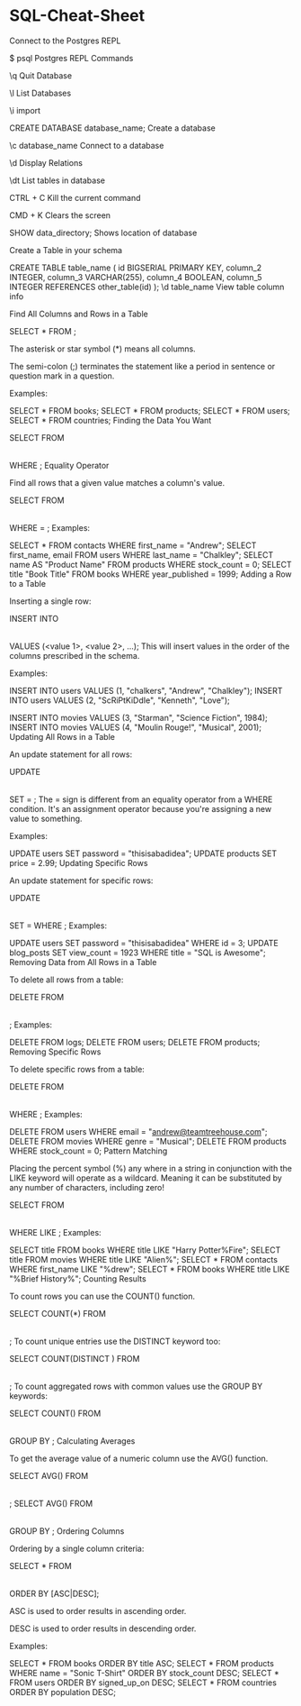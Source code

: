 # SQL-Cheat-Sheet

Connect to the Postgres REPL

$ psql
Postgres REPL Commands

\q Quit Database

\l List Databases

\i import

CREATE DATABASE database_name; Create a database

\c database_name Connect to a database

\d Display Relations

\dt List tables in database

CTRL + C Kill the current command

CMD + K Clears the screen

SHOW data_directory; Shows location of database

Create a Table in your schema

CREATE TABLE table_name (
  id BIGSERIAL PRIMARY KEY,
  column_2 INTEGER,
  column_3 VARCHAR(255),
  column_4 BOOLEAN,
  column_5 INTEGER REFERENCES other_table(id)
);
\d table_name View table column info

Find All Columns and Rows in a Table

SELECT * FROM <table name>;

The asterisk or star symbol (*) means all columns.

The semi-colon (;) terminates the statement like a period in sentence or question mark in a question.

Examples:

SELECT * FROM books;
SELECT * FROM products;
SELECT * FROM users;
SELECT * FROM countries;
Finding the Data You Want

SELECT <columns> FROM <table> WHERE <condition>;
Equality Operator

Find all rows that a given value matches a column's value.

SELECT <columns> FROM <table> WHERE <column name> = <value>;
Examples:

SELECT * FROM contacts WHERE first_name = "Andrew";
SELECT first_name, email FROM users WHERE last_name = "Chalkley";
SELECT name AS "Product Name" FROM products WHERE stock_count = 0;
SELECT title "Book Title" FROM books WHERE year_published = 1999;
Adding a Row to a Table

Inserting a single row:

INSERT INTO <table> VALUES (<value 1>, <value 2>, ...);
This will insert values in the order of the columns prescribed in the schema.

Examples:

INSERT INTO users VALUES  (1, "chalkers", "Andrew", "Chalkley");
INSERT INTO users VALUES  (2, "ScRiPtKiDdIe", "Kenneth", "Love");

INSERT INTO movies VALUES (3, "Starman", "Science Fiction", 1984);
INSERT INTO movies VALUES (4, "Moulin Rouge!", "Musical", 2001);
Updating All Rows in a Table

An update statement for all rows:

UPDATE <table> SET <column> = <value>;
The = sign is different from an equality operator from a WHERE condition. It's an assignment operator because you're assigning a new value to something.

Examples:

UPDATE users SET password = "thisisabadidea";
UPDATE products SET price = 2.99;
Updating Specific Rows

An update statement for specific rows:

UPDATE <table> SET <column> = <value> WHERE <condition>;
Examples:

UPDATE users SET password = "thisisabadidea" WHERE id = 3;
UPDATE blog_posts SET view_count = 1923 WHERE title = "SQL is Awesome";
Removing Data from All Rows in a Table

To delete all rows from a table:

DELETE FROM <table>;
Examples:

DELETE FROM logs;
DELETE FROM users;
DELETE FROM products;
Removing Specific Rows

To delete specific rows from a table:

DELETE FROM <table> WHERE <condition>;
Examples:

DELETE FROM users WHERE email = "andrew@teamtreehouse.com";
DELETE FROM movies WHERE genre = "Musical";
DELETE FROM products WHERE stock_count = 0;
Pattern Matching

Placing the percent symbol (%) any where in a string in conjunction with the LIKE keyword will operate as a wildcard. Meaning it can be substituted by any number of characters, including zero!

SELECT <columns> FROM <table> WHERE <column> LIKE <pattern>;
Examples:

SELECT title FROM books WHERE title LIKE "Harry Potter%Fire";
SELECT title FROM movies WHERE title LIKE "Alien%";
SELECT * FROM contacts WHERE first_name LIKE "%drew";
SELECT * FROM books WHERE title LIKE "%Brief History%";
Counting Results

To count rows you can use the COUNT() function.

SELECT COUNT(*) FROM <table>;
To count unique entries use the DISTINCT keyword too:

SELECT COUNT(DISTINCT <column>) FROM <table>;
To count aggregated rows with common values use the GROUP BY keywords:

SELECT COUNT(<column>) FROM <table> GROUP BY <column with common value>;
Calculating Averages

To get the average value of a numeric column use the AVG() function.

SELECT AVG(<numeric column>) FROM <table>;
SELECT AVG(<numeric column>) FROM <table> GROUP BY <other column>;
Ordering Columns

Ordering by a single column criteria:

SELECT * FROM <table name> ORDER BY <column> [ASC|DESC];

ASC is used to order results in ascending order.

DESC is used to order results in descending order.

Examples:

SELECT * FROM books ORDER BY title ASC;
SELECT * FROM products WHERE name = "Sonic T-Shirt" ORDER BY stock_count DESC;
SELECT * FROM users ORDER BY signed_up_on DESC;
SELECT * FROM countries ORDER BY population DESC;
